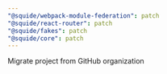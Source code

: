 ```yaml
---
"@squide/webpack-module-federation": patch
"@squide/react-router": patch
"@squide/fakes": patch
"@squide/core": patch
---
```


Migrate project from GitHub organization
